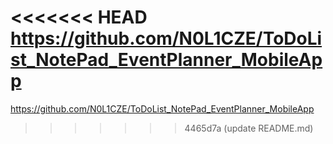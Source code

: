 <<<<<<< HEAD
https://github.com/N0L1CZE/ToDoList_NotePad_EventPlanner_MobileApp
=======
https://github.com/N0L1CZE/ToDoList_NotePad_EventPlanner_MobileApp
>>>>>>> 4465d7a (update README.md)
